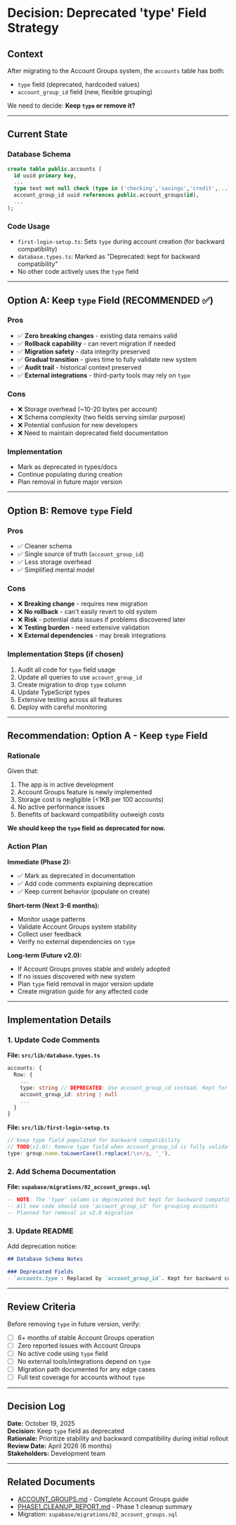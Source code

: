 # Decision: Deprecated 'type' Field Strategy

## Context

After migrating to the Account Groups system, the `accounts` table has both:
- `type` field (deprecated, hardcoded values)
- `account_group_id` field (new, flexible grouping)

We need to decide: **Keep `type` or remove it?**

---

## Current State

### Database Schema
```sql
create table public.accounts (
  id uuid primary key,
  ...
  type text not null check (type in ('checking','savings','credit',...)),
  account_group_id uuid references public.account_groups(id),
  ...
);
```

### Code Usage
- `first-login-setup.ts`: Sets `type` during account creation (for backward compatibility)
- `database.types.ts`: Marked as "Deprecated: kept for backward compatibility"
- No other code actively uses the `type` field

---

## Option A: Keep `type` Field (RECOMMENDED ✅)

### Pros
- ✅ **Zero breaking changes** - existing data remains valid
- ✅ **Rollback capability** - can revert migration if needed
- ✅ **Migration safety** - data integrity preserved
- ✅ **Gradual transition** - gives time to fully validate new system
- ✅ **Audit trail** - historical context preserved
- ✅ **External integrations** - third-party tools may rely on `type`

### Cons
- ❌ Storage overhead (~10-20 bytes per account)
- ❌ Schema complexity (two fields serving similar purpose)
- ❌ Potential confusion for new developers
- ❌ Need to maintain deprecated field documentation

### Implementation
- Mark as deprecated in types/docs
- Continue populating during creation
- Plan removal in future major version

---

## Option B: Remove `type` Field

### Pros
- ✅ Cleaner schema
- ✅ Single source of truth (`account_group_id`)
- ✅ Less storage overhead
- ✅ Simplified mental model

### Cons
- ❌ **Breaking change** - requires new migration
- ❌ **No rollback** - can't easily revert to old system
- ❌ **Risk** - potential data issues if problems discovered later
- ❌ **Testing burden** - need extensive validation
- ❌ **External dependencies** - may break integrations

### Implementation Steps (if chosen)
1. Audit all code for `type` field usage
2. Update all queries to use `account_group_id`
3. Create migration to drop `type` column
4. Update TypeScript types
5. Extensive testing across all features
6. Deploy with careful monitoring

---

## Recommendation: **Option A - Keep `type` Field**

### Rationale
Given that:
1. The app is in active development
2. Account Groups feature is newly implemented
3. Storage cost is negligible (<1KB per 100 accounts)
4. No active performance issues
5. Benefits of backward compatibility outweigh costs

**We should keep the `type` field as deprecated for now.**

### Action Plan

**Immediate (Phase 2):**
- ✅ Mark as deprecated in documentation
- ✅ Add code comments explaining deprecation
- ✅ Keep current behavior (populate on create)

**Short-term (Next 3-6 months):**
- Monitor usage patterns
- Validate Account Groups system stability
- Collect user feedback
- Verify no external dependencies on `type`

**Long-term (Future v2.0):**
- If Account Groups proves stable and widely adopted
- If no issues discovered with new system
- Plan `type` field removal in major version update
- Create migration guide for any affected code

---

## Implementation Details

### 1. Update Code Comments

**File: `src/lib/database.types.ts`**
```typescript
accounts: {
  Row: {
    ...
    type: string // DEPRECATED: Use account_group_id instead. Kept for backward compatibility. Will be removed in v2.0
    account_group_id: string | null
    ...
  }
}
```

**File: `src/lib/first-login-setup.ts`**
```typescript
// Keep type field populated for backward compatibility
// TODO(v2.0): Remove type field when account_group_id is fully validated
type: group.name.toLowerCase().replace(/\s+/g, '_'),
```

### 2. Add Schema Documentation

**File: `supabase/migrations/02_account_groups.sql`**
```sql
-- NOTE: The 'type' column is deprecated but kept for backward compatibility
-- All new code should use 'account_group_id' for grouping accounts
-- Planned for removal in v2.0 migration
```

### 3. Update README

Add deprecation notice:
```markdown
## Database Schema Notes

### Deprecated Fields
- `accounts.type`: Replaced by `account_group_id`. Kept for backward compatibility.
```

---

## Review Criteria

Before removing `type` in future version, verify:
- [ ] 6+ months of stable Account Groups operation
- [ ] Zero reported issues with Account Groups
- [ ] No active code using `type` field
- [ ] No external tools/integrations depend on `type`
- [ ] Migration path documented for any edge cases
- [ ] Full test coverage for accounts without `type`

---

## Decision Log

**Date:** October 19, 2025  
**Decision:** Keep `type` field as deprecated  
**Rationale:** Prioritize stability and backward compatibility during initial rollout  
**Review Date:** April 2026 (6 months)  
**Stakeholders:** Development team  

---

## Related Documents
- [ACCOUNT_GROUPS.md](./ACCOUNT_GROUPS.md) - Complete Account Groups guide
- [PHASE1_CLEANUP_REPORT.md](./PHASE1_CLEANUP_REPORT.md) - Phase 1 cleanup summary
- Migration: `supabase/migrations/02_account_groups.sql`

